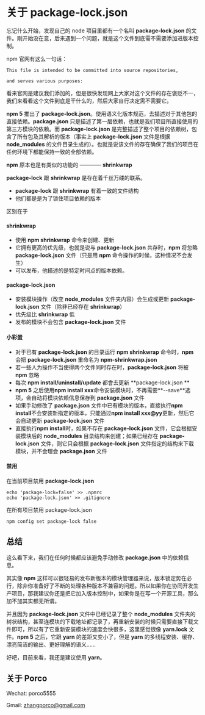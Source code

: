 # 关于 package-lock.json

忘记什么开始，发现自己的 node 项目里都有一个名叫 **package-lock.json** 的文件。刚开始没在意，后来遇到一个问题，就是这个文件到底需不需要添加进版本控制。

npm 官网有这么一句话：

```
This file is intended to be committed into source repositories, 

and serves various purposes:
```

看来官网是建议我们添加的，但是很快发现网上大家对这个文件的存在褒贬不一，我们来看看这个文件到底是干什么的，然后大家自行决定需不需要它。

**npm 5** 推出了 **package-lock.json**。使用语义化版本规范，去描述对于其他包的直接依赖。**package.json** 只是描述了第一层依赖，也就是我们项目所直接使用的第三方模块的依赖。而 **package-lock.json** 是完整描述了整个项目的依赖树，包含了所有包及其解析的版本（事实上 **package-lock.json** 文件是根据 **node_modules** 的文件目录生成的）。也就是说该文件的存在确保了我们的项目在任何环境下都能保持一致的全部依赖。

**npm** 原本也是有类似的功能的 ———— **shrinkwrap**

**package-lock** 跟 **shrinkwrap** 是存在着千丝万缕的联系。

- **package-lock** 跟 **shrinkwrap** 有着一致的文件结构
- 他们都是是为了锁住项目依赖的版本

区别在于

#### shrinkwrap

- 使用 **npm shrinkwrap** 命令来创建、更新
- 它拥有更高的优先级，也就是说与 **package-lock.json** 共存时，**npm** 将忽略 **package-lock.json** 文件（只是用 **npm** 命令操作的时候，这种情况不会发生）
- 可以发布，他描述的是特定时间点的版本依赖。

#### package-lock.json

- 安装模块操作（改变 **node_modules** 文件夹内容）会生成或更新 **package-lock.json** 文件（除非已经存在 **shrinkwrap**）
- 优先级比 **shrinkwrap** 低
- 发布的模块不会包含 **package-lock.json** 文件

#### 小彩蛋

- 对于已有 **package-lock.json** 的目录运行 **npm shrinkwrap** 命令时，**npm** 会把 **package-lock.json** 重命名为 **npm-shrinkwrap.json**
- 若一些人为操作不当使得两个文件同时存在时，**package-lock.json** 将被 **npm** 忽略
- 每次 **npm install/uninstall/update** 都會去更新 **package-lock.json **
- **npm 5** 之后使用**npm install xxx**命令安装模块时，不再需要**--save**选项，会自动将模块依赖信息保存到 **package.json** 文件
- 如果手动修改了 **package.json** 文件中已有模块的版本，直接执行**npm install**不会安装新指定的版本，只能通过**npm install xxx@yy**更新，然后它会自动更新 **package-lock.json** 文件
- 直接执行**npm install**时，如果不存在 **package-lock.json** 文件，它会根据安装模块后的 **node_modules** 目录结构来创建；如果已经存在 **package-lock.json** 文件，则它只会根据 **package-lock.json** 文件指定的结构来下载模块，并不会理会 **package.json** 文件

#### 禁用

在当前项目禁用 **package-lock.json**

```
echo 'package-lock=false' >> .npmrc
echo 'package-lock.json' >> .gitignore
```

在所有项目禁用 package-lock.json

```
npm config set package-lock false
```

## 总结

这么看下来，我们在任何时候都应该避免手动修改 **package.json** 中的依赖信息。

其实像 **npm** 这样可以很轻易的发布新版本的模块管理器来说，版本锁定势在必行，除非你准备好了不断的处理各种版本不兼容的问题。所以如果你在协同开发生产项目，那我建议你还是把它加入版本控制中，如果你是在写一个开源工具，那么加不加其实都无所谓。

并且因为 **package-lock.json** 文件中已经记录了整个 **node_modules** 文件夹的树状结构，甚至连模块的下载地址都记录了，再重新安装的时候只需要直接下载文件即可，所以有了它重新安装模块的速度会快很多，这里感觉很像 **yarn.lock** 文件。**npm 5** 之后，它跟 **yarn** 的差距又变小了，但是 **yarn** 的多线程安装、缓存、漂亮简洁的输出、更好理解的语义……

好吧，目前来看，我还是建议使用 **yarn**。


## 关于 Porco

Wechat: porco5555

Gmail:  zhangporco@gmail.com